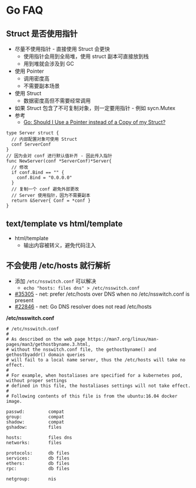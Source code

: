 # Go FAQ

## Struct 是否使用指针
* 尽量不使用指针 - 直接使用 Struct 会更快
  * 使用指针会用到全局堆，使用 struct 副本可直接放到栈
  * 用到堆就会涉及到 GC
* 使用 Pointer
  * 调用密度高
  * 不需要副本场景
* 使用 Struct
  * 数据密度高但不需要经常调用
* 如果 Struct 包含了不可复制对象，则一定要用指针 - 例如 sycn.Mutex
* 参考
  * [Go: Should I Use a Pointer instead of a Copy of my Struct?](https://medium.com/a-journey-with-go/44b43b104963)

```golang
type Server struct {
  // 内部配置对象可使用 Struct
  conf ServerConf
}
// 因为会对 conf 进行默认值补齐 - 因此传入指针
func NewServer(conf *ServerConf)*Server{
  // 修改
  if conf.Bind == "" {
    conf.Bind = "0.0.0.0"
  }
  // 复制一个 conf 避免外部更改
  // Server 使用指针，因为不需要副本
  return &Server{ Conf = *conf }
}
```

## text/template vs html/template
* html/template
  * 输出内容被转义，避免代码注入

## 不会使用 /etc/hosts 就行解析
* 添加 `/etc/nsswitch.conf` 可以解决
  * `echo "hosts: files dns" > /etc/nsswitch.conf`
* [#35305](https://github.com/golang/go/issues/35305) - net: prefer /etc/hosts over DNS when no /etc/nsswitch.conf is present
* [#22846](https://github.com/golang/go/issues/22846) - net: Go DNS resolver does not read /etc/hosts

__/etc/nsswitch.conf__

```
# /etc/nsswitch.conf
#
# As described on the web page https://man7.org/linux/man-pages/man3/gethostbyname.3.html,
# without the nsswitch.conf file, the gethostbyname() and gethostbyaddr() domain queries
# will fail to a local name server, thus the /etc/hosts will take no effect.
#
# For example, when hostaliases are specified for a kubernetes pod, without proper settings
# defined in this file, the hostaliases settings will not take effect.
#
# Following contents of this file is from the ubuntu:16.04 docker image.

passwd:         compat
group:          compat
shadow:         compat
gshadow:        files

hosts:          files dns
networks:       files

protocols:      db files
services:       db files
ethers:         db files
rpc:            db files

netgroup:       nis
```
